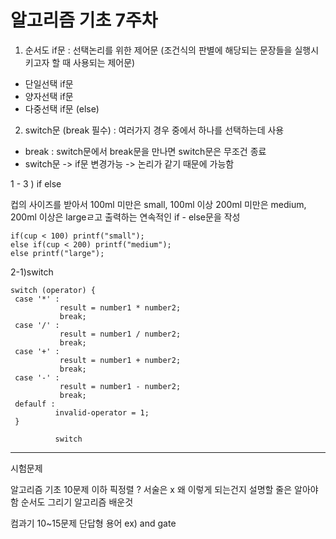 # 알고리즘 기초 7주차
 
 1) 순서도 if문 : 선택논리를 위한 제어문 (조건식의 판별에 해당되는 문장들을 실행시키고자 할 때 사용되는 제어문)
  - 단일선택 if문
  - 양자선택 if문
  - 다중선택 if문 (else)

 2) switch문 (break 필수) : 여러가지 경우 중에서 하나를 선택하는데 사용
  - break : switch문에서 break문을 만나면 switch문은 무조건 종료
  - switch문 -> if문 변경가능 -> 논리가 같기 때문에 가능함 
 
  1 - 3 ) 
  if else
  
  컵의 사이즈를 받아서 100ml 미만은 small, 100ml 이상 200ml 미만은 medium, 200ml 이상은 largeㄹ고 출력하는 연속적인 if - else문을 작성
  
  ```
  if(cup < 100) printf("small");
  else if(cup < 200) printf("medium");
  else printf("large");
  ```
  
  2-1)switch
  
  ```
  switch (operator) {
   case '*' : 
             result = number1 * number2;
             break;
   case '/' : 
             result = number1 / number2;
             break;             
   case '+' : 
             result = number1 + number2;
             break;
   case '-' : 
             result = number1 - number2;
             break;      
   defaulf :
            invalid-operator = 1;
   }
            
            switch
   ```
   -------

시험문제

알고리즘 기초 10문제 이하
픽정렬 ? 서술은 x 왜 이렇게 되는건지 설명할 줄은 알아야함
순서도 그리기 
알고리즘 배운것 

컴과기 10~15문제
단답형 용어 ex) and gate
